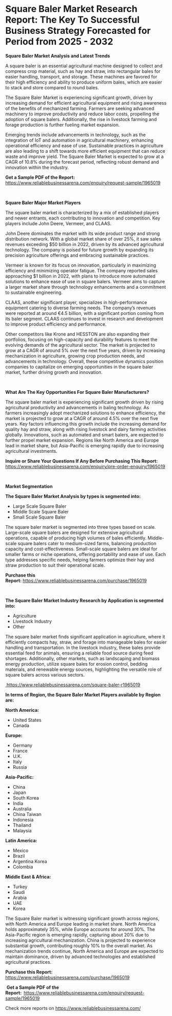 <p><h1>Square Baler Market Research Report: The Key To Successful Business Strategy Forecasted for Period from 2025 - 2032</h1></p><p><strong>Square Baler Market Analysis and Latest Trends</strong></p>
<p><p>A square baler is an essential agricultural machine designed to collect and compress crop material, such as hay and straw, into rectangular bales for easier handling, transport, and storage. These machines are favored for their high efficiency and ability to produce uniform bales, which are easier to stack and store compared to round bales.</p><p>The Square Baler Market is experiencing significant growth, driven by increasing demand for efficient agricultural equipment and rising awareness of the benefits of mechanized farming. Farmers are seeking advanced machinery to improve productivity and reduce labor costs, propelling the adoption of square balers. Additionally, the rise in livestock farming and forage production is further fueling market expansion.</p><p>Emerging trends include advancements in technology, such as the integration of IoT and automation in agricultural machinery, enhancing operational efficiency and ease of use. Sustainable practices in agriculture are also leading to a shift towards more efficient equipment that can reduce waste and improve yield. The Square Baler Market is expected to grow at a CAGR of 10.8% during the forecast period, reflecting robust demand and innovation within the industry.</p></p>
<p><strong>Get a Sample PDF of the Report:&nbsp;</strong> <a href="https://www.reliablebusinessarena.com/enquiry/request-sample/1965019?utm_campaign=2120&utm_medium=2&utm_source=Github&utm_content=ia&utm_term=17022025&utm_id=square-baler">https://www.reliablebusinessarena.com/enquiry/request-sample/1965019</a></p>
<p>&nbsp;</p>
<p><strong>Square Baler Major Market Players</strong></p>
<p><p>The square baler market is characterized by a mix of established players and newer entrants, each contributing to innovation and competition. Key players include John Deere, Vermeer, and CLAAS. </p><p>John Deere dominates the market with its wide product range and strong distribution network. With a global market share of over 25%, it saw sales revenues exceeding $50 billion in 2022, driven by its advanced agricultural technology. The company is poised for future growth by expanding its precision agriculture offerings and embracing sustainable practices.</p><p>Vermeer is known for its focus on innovation, particularly in maximizing efficiency and minimizing operator fatigue. The company reported sales approaching $1 billion in 2022, with plans to introduce more automated solutions to enhance ease of use in square balers. Vermeer aims to capture a larger market share through technology enhancements and a commitment to sustainable engineering.</p><p>CLAAS, another significant player, specializes in high-performance equipment catering to diverse farming needs. The company’s revenues were reported at around €4.5 billion, with a significant portion coming from its baler segment. CLAAS continues to invest in research and development to improve product efficiency and performance.</p><p>Other competitors like Krone and HESSTON are also expanding their portfolios, focusing on high-capacity and durability features to meet the evolving demands of the agricultural sector. The market is projected to grow at a CAGR of around 5% over the next five years, driven by increasing mechanization in agriculture, growing crop production needs, and advancements in technology. Overall, these competitive dynamics position companies to capitalize on emerging opportunities in the square baler market, further driving growth and innovation.</p></p>
<p>&nbsp;</p>
<p><strong>What Are The Key Opportunities For Square Baler Manufacturers?</strong></p>
<p><p>The square baler market is experiencing significant growth driven by rising agricultural productivity and advancements in baling technology. As farmers increasingly adopt mechanized solutions to enhance efficiency, the market is projected to grow at a CAGR of around 4.5% over the next five years. Key factors influencing this growth include the increasing demand for quality hay and straw, along with rising livestock and dairy farming activities globally. Innovations, such as automated and smart balers, are expected to further propel market expansion. Regions like North America and Europe lead in market share, but Asia-Pacific is emerging rapidly due to increasing agricultural investments.</p></p>
<p><strong>Inquire or Share Your Questions If Any Before Purchasing This Report:</strong> <a href="https://www.reliablebusinessarena.com/enquiry/pre-order-enquiry/1965019?utm_campaign=2120&utm_medium=2&utm_source=Github&utm_content=ia&utm_term=17022025&utm_id=square-baler">https://www.reliablebusinessarena.com/enquiry/pre-order-enquiry/1965019</a></p>
<p>&nbsp;</p>
<p><strong>Market Segmentation</strong></p>
<p><strong>The Square Baler Market Analysis by types is segmented into:</strong></p>
<p><ul><li>Large Scale Square Baler</li><li>Middle Scale Square Baler</li><li>Small Scale Square Baler</li></ul></p>
<p><p>The square baler market is segmented into three types based on scale. Large-scale square balers are designed for extensive agricultural operations, capable of producing high volumes of bales efficiently. Middle-scale square balers cater to medium-sized farms, balancing production capacity and cost-effectiveness. Small-scale square balers are ideal for smaller farms or niche operations, offering portability and ease of use. Each type addresses specific needs, helping farmers optimize their hay and straw production to suit their operational scale.</p></p>
<p><strong>Purchase this Report:&nbsp;</strong><a href="https://www.reliablebusinessarena.com/purchase/1965019?utm_campaign=2120&utm_medium=2&utm_source=Github&utm_content=ia&utm_term=17022025&utm_id=square-baler">https://www.reliablebusinessarena.com/purchase/1965019</a></p>
<p>&nbsp;</p>
<p><strong>The Square Baler Market Industry Research by Application is segmented into:</strong></p>
<p><ul><li>Agriculture</li><li>Livestock Industry</li><li>Other</li></ul></p>
<p><p>The square baler market finds significant application in agriculture, where it efficiently compacts hay, straw, and forage into manageable bales for easier handling and transportation. In the livestock industry, these bales provide essential feed for animals, ensuring a reliable food source during feed shortages. Additionally, other markets, such as landscaping and biomass energy production, utilize square bales for erosion control, bedding materials, and renewable energy sources, highlighting the versatile role of square balers across various sectors.</p></p>
<p><a href="https://www.reliablebusinessarena.com/square-baler-r1965019?utm_campaign=2120&utm_medium=2&utm_source=Github&utm_content=ia&utm_term=17022025&utm_id=square-baler">&nbsp;https://www.reliablebusinessarena.com/square-baler-r1965019</a></p>
<p><strong>In terms of Region, the Square Baler Market Players available by Region are:</strong></p>
<p>
    <p> <strong> North America: </strong>
        <ul>
            <li>United States</li>
            <li>Canada</li>
        </ul>
        </p> 
    <p> <strong> Europe: </strong>
        <ul>
            <li>Germany</li>
            <li>France</li>
            <li>U.K.</li>
            <li>Italy</li>
            <li>Russia</li>
        </ul>
        </p> 
    <p> <strong> Asia-Pacific: </strong>
        <ul>
            <li>China</li>
            <li>Japan</li>
            <li>South Korea</li>
            <li>India</li>
            <li>Australia</li>
            <li>China Taiwan</li>
            <li>Indonesia</li>
            <li>Thailand</li>
            <li>Malaysia</li>
        </ul>
        </p> 
    <p> <strong> Latin America: </strong>
        <ul>
            <li>Mexico</li>
            <li>Brazil</li>
            <li>Argentina Korea</li>
            <li>Colombia</li>
        </ul>
        </p> 
    <p> <strong> Middle East & Africa: </strong>
        <ul>
            <li>Turkey</li>
            <li>Saudi</li>
            <li>Arabia</li>
            <li>UAE</li>
            <li>Korea</li>
        </ul>
    </p>
    </p>
<p><p>The Square Baler market is witnessing significant growth across regions, with North America and Europe leading in market share. North America holds approximately 35%, while Europe accounts for around 30%. The Asia-Pacific region is emerging rapidly, capturing about 20% due to increasing agricultural mechanization. China is projected to experience substantial growth, contributing roughly 10% to the overall market. As mechanization trends continue, North America and Europe are expected to maintain dominance, driven by advanced technologies and established agricultural practices.</p></p>
<p><strong>Purchase this Report: </strong><a href="https://www.reliablebusinessarena.com/purchase/1965019?utm_campaign=2120&utm_medium=2&utm_source=Github&utm_content=ia&utm_term=17022025&utm_id=square-baler">https://www.reliablebusinessarena.com/purchase/1965019</a></p>
<p>&nbsp;<strong>Get a Sample PDF of the Report:&nbsp;&nbsp;</strong><a href="https://www.reliablebusinessarena.com/enquiry/request-sample/1965019?utm_campaign=2120&utm_medium=2&utm_source=Github&utm_content=ia&utm_term=17022025&utm_id=square-baler">https://www.reliablebusinessarena.com/enquiry/request-sample/1965019</a></p>
<p><strong></strong></p>
<p>Check more reports on <a href="https://www.reliablebusinessarena.com/?utm_campaign=2120&utm_medium=2&utm_source=Github&utm_content=ia&utm_term=17022025&utm_id=square-baler">https://www.reliablebusinessarena.com/</a></p>